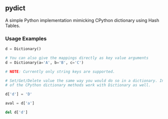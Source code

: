 ## pydict

A simple Python implementation mimicking CPython dictionary using Hash Tables.

### Usage Examples

```python
d = Dictionary()

# You can also give the mappings directly as key value arguments
d = Dictionary(a='A', b='B', c='C')

# NOTE: Currently only string keys are supported.

# Set/Get/Delete value the same way you would do so in a dictionary. Infact, most
# of the CPython dictionary methods work with Dictionary as well.

d['d'] = 'D'

aval = d['a']

del d['d']

```
